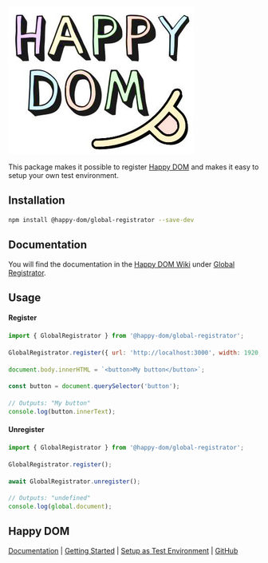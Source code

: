 ![Happy DOM Logo](https://github.com/capricorn86/happy-dom/raw/master/docs/happy-dom-logo.jpg)

This package makes it possible to register [Happy DOM](https://github.com/capricorn86/happy-dom) and makes it easy to setup your own test environment.

## Installation

```bash
npm install @happy-dom/global-registrator --save-dev
```

## Documentation

You will find the documentation in the [Happy DOM Wiki](https://github.com/capricorn86/happy-dom/wiki) under [Global Registrator](https://github.com/capricorn86/happy-dom/wiki/Global-Registrator).

## Usage

#### Register

```javascript
import { GlobalRegistrator } from '@happy-dom/global-registrator';

GlobalRegistrator.register({ url: 'http://localhost:3000', width: 1920, height: 1080 });

document.body.innerHTML = `<button>My button</button>`;

const button = document.querySelector('button');

// Outputs: "My button"
console.log(button.innerText);
```

#### Unregister

```javascript
import { GlobalRegistrator } from '@happy-dom/global-registrator';

GlobalRegistrator.register();

await GlobalRegistrator.unregister();

// Outputs: "undefined"
console.log(global.document);
```

## Happy DOM

[Documentation](https://github.com/capricorn86/happy-dom/wiki) | [Getting Started](https://github.com/capricorn86/happy-dom/wiki/Getting-started) | [Setup as Test Environment](https://github.com/capricorn86/happy-dom/wiki/Setup-as-Test-Environment) | [GitHub](https://github.com/capricorn86/happy-dom/)